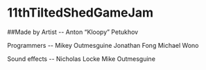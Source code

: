 # 11thTiltedShedGameJam
##Made by
Artist -- Anton “Kloopy” Petukhov

Programmers -- Mikey Outmesguine
Jonathan Fong
Michael Wono

Sound effects -- Nicholas Locke
Mike Outmesguine
